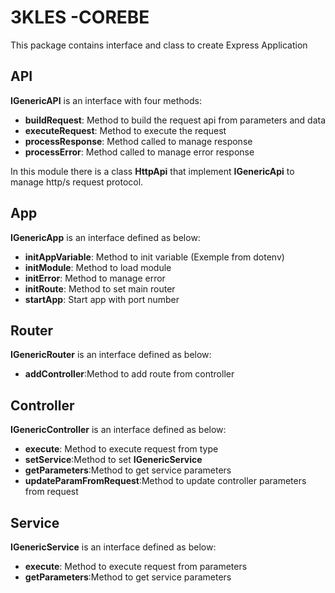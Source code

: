 # 3KLES -COREBE

This package contains interface and class to create Express Application

## API

**IGenericAPI** is an interface with four methods:

- **buildRequest**: Method to build the request api from parameters and data
- **executeRequest**: Method to execute the request
- **processResponse**: Method called to manage response
- **processError**: Method called to manage error response
  
In this module there is a class **HttpApi** that implement **IGenericApi** to manage http/s request protocol.

## App

**IGenericApp** is an interface defined as below:

- **initAppVariable**: Method to init variable (Exemple from dotenv)
- **initModule**: Method to load module
- **initError**: Method to manage error
- **initRoute**: Method to set main router
- **startApp**: Start app with port number

## Router

**IGenericRouter** is an interface defined as below:

- **addController**:Method to add route from controller

## Controller

**IGenericController** is an interface defined as below:

- **execute**: Method to execute request from type
- **setService**:Method to set **IGenericService**
- **getParameters**:Method to get service parameters
- **updateParamFromRequest**:Method to update controller parameters from request

## Service

**IGenericService** is an interface defined as below:

- **execute**: Method to execute request from parameters
- **getParameters**:Method to get service parameters
